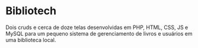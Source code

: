 # Bibliotech
Dois cruds e cerca de doze telas desenvolvidas em PHP, HTML, CSS, JS e MySQL para um pequeno sistema de gerenciamento de livros e usuários em uma biblioteca local.
